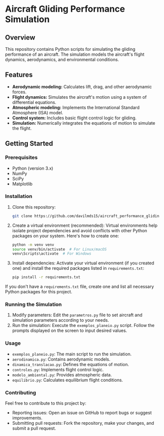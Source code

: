 # Aircraft Gliding Performance Simulation

## Overview
This repository contains Python scripts for simulating the gliding performance of an aircraft. The simulation models the aircraft's flight dynamics, aerodynamics, and environmental conditions.

## Features
* **Aerodynamic modeling:** Calculates lift, drag, and other aerodynamic forces.
* **Flight dynamics:** Simulates the aircraft's motion using a system of differential equations.
* **Atmospheric modeling:** Implements the International Standard Atmosphere (ISA) model.
* **Control system:** Includes basic flight control logic for gliding.
* **Simulation:** Numerically integrates the equations of motion to simulate the flight.

## Getting Started
### Prerequisites
* Python (version 3.x)
* NumPy
* SciPy
* Matplotlib

### Installation
1. Clone this repository:
   ```bash
   git clone https://github.com/davilmds15/aircraft_performance_gliding

2. Create a virtual environment (recommended):
Virtual environments help isolate project dependencies and avoid conflicts with other Python packages on your system. Here's how to create one:
   ```bash
   python -m venv venv
   source venv/bin/activate  # For Linux/macOS
   venv\Scripts\activate  # For Windows

3. Install dependencies:
Activate your virtual environment (if you created one) and install the required packages listed in `requirements.txt`:
   ```bash
   pip install -r requirements.txt
If you don't have a `requirements.txt` file, create one and list all necessary Python packages for this project.

### Running the Simulation

1. Modify parameters: Edit the `parametros.py` file to set aircraft and simulation parameters according to your needs.
2. Run the simulation: Execute the `exemplos_planeio.py` script. Follow the prompts displayed on the screen to input desired values.

### Usage

* `exemplos_planeio.py`: The main script to run the simulation.
* `aerodinamica.py`: Contains aerodynamic models.
* `dinamica_translacao.py`: Defines the equations of motion.
* `controles.py`: Implements flight control logic.
* `modelo_ambiental.py`: Provides atmospheric data.
* `equilibrio.py`: Calculates equilibrium flight conditions.

### Contributing

Feel free to contribute to this project by:
* Reporting issues: Open an issue on GitHub to report bugs or suggest improvements.
* Submitting pull requests: Fork the repository, make your changes, and submit a pull request.






